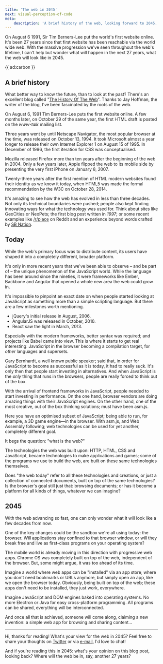 ```yaml
---
title: 'The web in 2045'
next: visual-perception-of-code
meta:
    description: 'A brief history of the web, looking forward to 2045.'
---
```


On August 6 1991, Sir Tim Berners-Lee put the world's first website online.
It's been 27 years since that first website has been reachable via the world wide web.
With the massive progression we've seen throughout the web's lifetime, 
I can't help but wonder what will happen in the next 27 years, what the web will look like in 2045.

{{ ad:carbon }}

## A brief history

What better way to know the future, than to look at the past?
There's an excellent blog called "[The History Of The Web](*https://thehistoryoftheweb.com/archives/)".
Thanks to Jay Hoffman, the writer of the blog, 
I've been fascinated by the roots of the web.

On August 6, 1991 Tim Berners-Lee puts the first website online.
A few months later, on October 29 of the same year, 
the first HTML draft is posted on the *www-talk* mailing list.

Three years went by until Netscape Navigator, the most popular browser at the time, 
was released on October 13, 1994. 
It took Microsoft almost a year longer to release their own Internet Explorer 1 on August 15 of 1995. 
In December of 1996, the first iteration for CSS was conceptualised.

Mozilla released Firefox more than ten years after the beginning of the web in 2004.
Only a few years later, Apple flipped the web to its mobile side 
by presenting the very first iPhone on January 8, 2007.

Twenty-three years after the first mention of HTML 
modern websites found their identity as we know it today, 
when HTML5 was made the formal recommendation by the W3C on October 28, 2014. 

It's amazing to see how the web has evolved in less than three decades. 
Not only its technical boundaries were pushed;
people also kept finding innovating ways for what the technology was used for.
Think about sites like GeoCities or NeoPets; the first blog post written in *1997*;
or some recent examples like [/r/place](*https://i.redd.it/agcbmqgjn14z.png) on Reddit 
and an experience beyond words crafted by [SB Nation](*https://www.sbnation.com/a/17776-football).

## Today

While the web's primary focus was to distribute content, 
its users have shaped it into a completely different, broader platform.

It's only in more recent years that we've been able to observe – and be part of –
the unique phenomenon of the JavaScript world. 
While the language has been around since the nineties, 
it were frameworks like Ember, Backbone and Angular that opened a whole new area the web could grow in.

It's impossible to pinpoint an exact date on when people started looking at JavaScript as something more
than a simple scripting language. But there are a few milestones worth mentioning.

- jQuery's initial release in August, 2006.
- AngularJS was released in October, 2010.
- React saw the light in March, 2013.

Especially with the modern frameworks, better syntax was required; 
and projects like Babel came into view.
This is where it starts to get real interesting: JavaScript in the browser becoming a compilation target, 
for *other* languages and supersets.

Gary Bernhardt, a well known public speaker; 
said that, in order for JavaScript to become as successful as it is today, 
it had to really suck. 
It's only then that people start investing in alternatives. 
And when JavaScript is the *only* thing that runs in the browsers, 
people are really forced to think out of the box.

With the arrival of frontend frameworks in JavaScript, 
people needed to start investing in performance.
On the one hand, browser vendors are doing amazing things with their JavaScript engines.
On the other hand, one of the most creative, out of the box thinking solutions; 
must have been asm.js. 

Here you have an optimised subset of JavaScript; being able to run, for example, a 3D game engine—in the browser.
With asm.js, and Web Assembly following; web technologies can be used for yet another, completely different goal. 

It begs the question: "what is the web?"

The technologies the web was built upon: HTTP, HTML, CSS and JavaScript,
became technologies to make applications and games;
some of the programs we use to build the web, 
are built on these same technologies themselves.

Does "the web today" refer to all these technologies and creations, 
or just a collection of connected documents, built on top of the same technologies?
Is the browser's goal still just that: browsing documents;
or has it become a platform for all kinds of things, whatever we can imagine? 



## 2045

With the web advancing so fast, 
one can only wonder what it will look like a few decades from now.

One of the key changes could be the sandbox we're all using today: the browser.
Will applications stay confined to that browser window, 
or will they break free and live as first-class programs on your operating system?

The mobile world is already moving in this direction with progressive web apps.
Chrome OS was completely built on top of the web, independent of the browser.
But, some might argue, it was too ahead of its time.

Imagine a world where web apps can be "installed" via an app store; 
where you don't need bookmarks or URLs anymore, but simply open an app, like we open the browser today.
Obviously, being built on top of the web; these apps don't need to be installed, they just work, everywhere.

Imagine JavaScript and DOM engines baked into operating systems. 
No more Electron or Java for easy cross-platform programming.
All programs can be shared, everything will be interconnected.

And once all that is achieved, someone will come along, claiming a new invention:
a simple web app for browsing and sharing content…

---

Hi, thanks for reading! What's your view for the web in 2045?
Feel free to share your thoughts on [Twitter](*https://twitter.com/brendt_gd) or via [e-mail](mailto:brendt@stitcher.io), 
I'd love to chat!

And if you're reading this in 2045:
what's your opinion on this blog post, looking back?
Where will the web be in, say, another 27 years?
